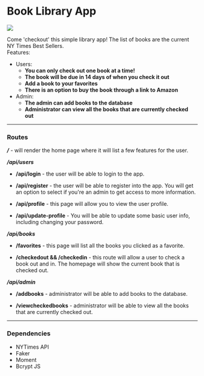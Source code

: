 # Book Library App
![](./public/images/books.gif)

Come 'checkout' this simple library app! The list of books are the current NY Times Best Sellers.  
Features:
* Users: 
  * **You can only check out one book at a time!**
  * **The book will be due in 14 days of when you check it out**
  * **Add a book to your favorites**
  * **There is an option to buy the book through a link to Amazon**
* Admin:
  * **The admin can add books to the database**
  * **Administrator can view all the books that are currently checked out**

---
### Routes
***/*** - will render the home page where it will list a few features for the user.  

***/api/users***
* **/api/login** - the user will be able to login to the app. 

* **/api/register** -  the user will be able to register into the app. You will get an option to select if you're an admin to get access to more information.

* **/api/profile** -  this page will allow you to view the user profile.

* **/api/update-profile** -  You will be able to update some basic user info, including changing your password.  
  
***/api/books***
* **/favorites** -  this page will list all the books you clicked as a favorite.

* **/checkedout && /checkedin** -  this route will allow a user to check a book out and in. The homepage will show the current book that is checked out.

***/api/admin***
* **/addbooks** - administrator will be able to add books to the database.

* **/viewcheckedbooks** - administrator will be able to view all the books that are currently checked out.

---
### Dependencies
* NYTimes API  
* Faker  
* Moment  
* Bcrypt JS  